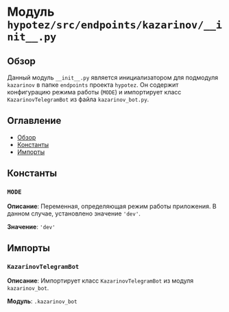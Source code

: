 # Модуль `hypotez/src/endpoints/kazarinov/__init__.py`

## Обзор

Данный модуль `__init__.py` является инициализатором для подмодуля `kazarinov` в папке `endpoints` проекта `hypotez`. Он содержит конфигурацию режима работы (`MODE`) и импортирует класс `KazarinovTelegramBot` из файла `kazarinov_bot.py`.

## Оглавление

* [Обзор](#обзор)
* [Константы](#константы)
* [Импорты](#импорты)

## Константы

### `MODE`

**Описание**:  Переменная, определяющая режим работы приложения. В данном случае, установлено значение `'dev'`.

**Значение**: `'dev'`


## Импорты

### `KazarinovTelegramBot`

**Описание**: Импортирует класс `KazarinovTelegramBot` из модуля `kazarinov_bot`.

**Модуль**: `.kazarinov_bot`